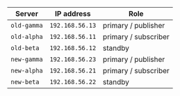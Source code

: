 | **Server**   | **IP address**  | **Role**             |
|--------------|-----------------|----------------------|
| `old-gamma`  | `192.168.56.13` | primary / publisher  |
| `old-alpha`  | `192.168.56.11` | primary / subscriber |
| `old-beta`   | `192.168.56.12` | standby              |
| `new-gamma`  | `192.168.56.23` | primary / publisher  |
| `new-alpha`  | `192.168.56.21` | primary / subscriber |
| `new-beta`   | `192.168.56.22` | standby              |

